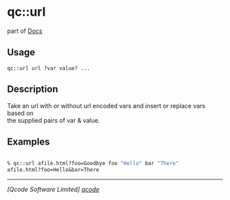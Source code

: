 qc::url
=======

part of [Docs](.)

Usage
-----
`
        qc::url url ?var value? ...
    `

Description
-----------
Take an url with or without url encoded vars and insert or replace vars based on<br> 
        the supplied pairs of var & value.

Examples
--------
```tcl

% qc::url afile.html?foo=Goodbye foo "Hello" bar "There"
afile.html?foo=Hello&bar=There
```

----------------------------------
*[Qcode Software Limited] [qcode]*

[qcode]: http://www.qcode.co.uk "Qcode Software"